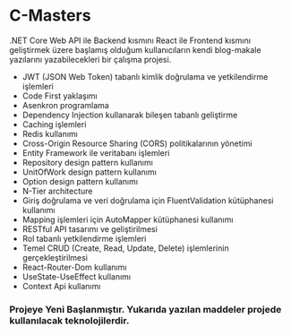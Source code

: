# C-Masters
.NET Core Web API ile Backend kısmını React ile Frontend kısmını geliştirmek üzere başlamış olduğum kullanıcıların kendi blog-makale yazılarını yazabilecekleri bir çalışma projesi.

- JWT (JSON Web Token) tabanlı kimlik doğrulama ve yetkilendirme işlemleri
- Code First yaklaşımı
- Asenkron programlama
- Dependency Injection kullanarak bileşen tabanlı geliştirme
- Caching işlemleri
- Redis kullanımı
- Cross-Origin Resource Sharing (CORS) politikalarının yönetimi
- Entity Framework ile veritabanı işlemleri
- Repository design pattern kullanımı
- UnitOfWork design pattern kullanımı
- Option design pattern kullanımı
- N-Tier architecture
- Giriş doğrulama ve veri doğrulama için FluentValidation kütüphanesi kullanımı
- Mapping işlemleri için AutoMapper kütüphanesi kullanımı
- RESTful API tasarımı ve geliştirilmesi
- Rol tabanlı yetkilendirme işlemleri
- Temel CRUD (Create, Read, Update, Delete) işlemlerinin gerçekleştirilmesi
- React-Router-Dom kullanımı
- UseState-UseEffect kullanımı
- Context Api kullanımı

### Projeye Yeni Başlanmıştır. Yukarıda yazılan maddeler projede kullanılacak teknolojilerdir.
